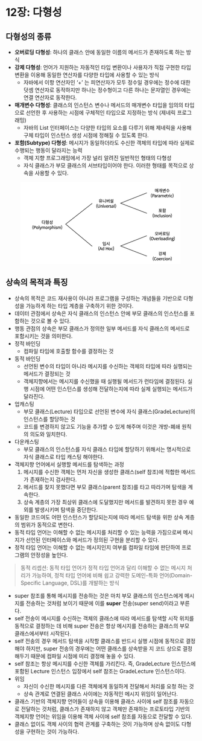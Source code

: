 # 12장: 다형성

## 다형성의 종류

* **오버로딩 다형성**: 하나의 클래스 안에 동일한 이름의 메서드가 존재하도록 하는 방식
* **강제 다형성**: 언어가 지원하는 자동적인 타입 변환이나 사용자가 직접 구현한 타입 변환을 이용해 동일한 연산자를 다양한 타입에 사용할 수 있는 방식
  * 자바에서 이항 연산자인 ‘+’ 는 피연산자가 모두 정수일 경우에는 정수에 대한 덧셈 연산자로 동작하지만 하나는 정수형이고 다른 하나는 문자열인 경우에는 연결 연산자로 동작한다.
* **매개변수 다형성**: 클래스의 인스턴스 변수나 메서드의 매개변수 타입을 임의의 타입으로 선언한 후 사용하는 시점에 구체적인 타입으로 지정하는 방식 (제네릭 프로그래밍)
  * 자바의 List 인터페이스는 다양한 타입의 요소를 다루기 위해 제네릭을 사용해 구체 타입이 인스턴스 생성 시점에 정해질 수 있도록 한다.
* **포함(Subtype) 다형성**: 메시지가 동일하더라도 수신한 객체의 타입에 따라 실제로 수행되는 행동이 달라지는 능력
  * 객체 지향 프로그래밍에서 가장 널리 알려진 일반적인 형태의 다형성
  * 자식 클래스가 부모 클래스의 서브타입이어야 한다. 이러한 형태를 목적으로 상속을 사용할 수 있다.

<figure><img src="../../.gitbook/assets/image (178).png" alt=""><figcaption></figcaption></figure>

## 상속의 목적과 특징

* 상속의 목적은 코드 재사용이 아니라 프로그램을 구성하는 개념들을 기반으로 다형성을 가능하게 하는 타입 계층을 구축하기 위한 것이다.
* 데이터 관점에서 상속은 자식 클래스의 인스턴스 안에 부모 클래스의 인스턴스를 포함하는 것으로 볼 수 있다.
* 행동 관점의 상속은 부모 클래스가 정의한 일부 메서드를 자식 클래스의 메서드로 포함시키는 것을 의미한다.
* 정적 바인딩
  * 컴파일 타임에 호출할 함수를 결정하는 것
* 동적 바인딩
  * 선언된 변수의 타입이 아니라 메시지를 수신하는 객체의 타입에 따라 실행되는 메서드가 결정되는 것
  * 객체지향에서는 메시지를 수신했을 때 실행될 메서드가 런타임에 결정된다. 실행 시점에 어떤 인스턴스를 생성해 전달하는지에 따라 실제 실행되는 메서드가 달라진다.
* 업캐스팅
  * 부모 클래스(Lecture) 타입으로 선언된 변수에 자식 클래스(GradeLecture)의 인스턴스를 할당하는 것
  * 코드를 변경하지 않고도 기능을 추가할 수 있게 해주며 이것은 개방-폐쇄 원칙의 의도와 일치한다.
* 다운캐스팅
  * 부모 클래스의 인스턴스를 자식 클래스 타입에 할당하기 위해서는 명시적으로 자식 클래스로 타입 캐스팅 해야한다.
* 객체지향 언어에서 실행할 메서드를 탐색하는 과정
  1. 메시지를 수신한 객체는 먼저 자신을 생성한 클래스(self 참조)에 적합한 메서드가 존재하는지 검사한다.
  2. 메서드를 찾지 못했다면 부모 클래스(parent 참조)를 타고 따라가며 탐색을 계속한다.
  3. 상속 계층의 가장 최상위 클래스에 도달했지만 메서드를 발견하지 못한 경우 예외를 발생시키며 탐색을 중단한다.
* 동일한 코드여도 어떤 인스턴스가 할당되는지에 따라 메서드 탐색을 위한 상속 계층의 범위가 동적으로 변한다.
* 동적 타입 언어는 이해할 수 없는 메시지를 처리할 수 있는 능력을 가짐으로써 메시지가 선언된 인터페이스와 메서드가 정의된 구현을 분리할 수 있다.
* 정적 타입 언어는 이해할 수 없는 메시지인지 여부를 컴파일 타임에 판단하여 프로그램의 안정성을 높인다.

> 동적 리셉션: 동적 타입 언어가 정적 타입 언어과 달리 이해할 수 없는 메시지 처리가 가능하여, 정적 타입 언어에 비해 쉽고 강력한 도메인-특화 언어(Domain- Specific Language, DSL)를 개발하는 방식

* super 참조를 통해 메시지를 전송하는 것은 마치 부모 클래스의 인스턴스에게 메시지를 전송하는 것처럼 보이기 때문에 이를 **super** 전송(super send)이라고 부른다.
* self 전송이 메시지를 수신하는 객체의 클래스에 따라 메서드를 탐색할 시작 위치를 동적으로 결정하는 데 비해 super 전송은 항상 메시지를 전송하는 클래스의 부모 클래스에서부터 시작된다.
* self 전송의 경우 메서드 탐색을 시작할 클래스를 반드시 실행 시점에 동적으로 결정해야 하지만, super 전송의 경우에는 어떤 클래스를 상속받을 지 코드 상으로 결정해두기 때문에 컴파일 시점에 미리 결정해 놓을 수 있다.
* self 참조는 항상 메시지를 수신한 객체를 가리킨다. 즉, GradeLecture 인스턴스에 포함된 Lecture 인스턴스 입장에서 self 참조는 GradeLecture 인스턴스이다.
* 위임
  * 자신이 수신한 메시지를 다른 객체에게 동일하게 전달해서 처리를 요청 하는 것
  * 상속 관계로 연결된 클래스 사이에는 자동적인 메시지 위임이 일어난다.
* 클래스 기반의 객체지향 언어들이 상속을 이용해 클래스 사이에 self 참조를 자동으로 전달하는 것처럼, 클래스가 존재하지 않고 객체만 존재하는 프로토타입 기반의 객체지향 언어는 위임을 이용해 객체 사이에 self 참조를 자동으로 전달할 수 있다.
* 클래스 없이도 객체 사이의 협력 관계를 구축하는 것이 가능하며 상속 없이도 다형성을 구현하는 것이 가능하다.
